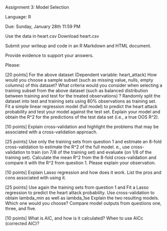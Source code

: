 Assignment 3: Model Selection

Language: R

Due: Sunday, January 28th 11:59 PM

 

Use the data in heart.csv Download heart.csv 

Submit your writeup and code in an R Markdown and HTML document.

Provide evidence to support your answers.

 

Please:

[20 points] For the above dataset (Dependent variable: heart_attack)
How would you choose a sample subset (such as missing value, nulls, empty columns) of this dataset? What criteria would you consider when selecting a training subset from the above dataset (such as balanced distribution between training and test for the treated observations) ?
Randomly split the dataset into test and training sets using 80% observations as training set. Fit a simple linear regression model (full model) to predict the heart attack probability and test your model against the test set.  Explain your model and obtain the R^2 for the predictions of the test data set (i.e., a true OOS R^2).
 

[10 points] Explain cross-validation and highlight the problems that may be associated with a cross-validation approach.
 

[25 points] Use only the training sets from question 1 and estimate an 8-fold cross-validation to estimate the R^2 of the full model. e., use cross-validation to train (on 7/8 of the training set) and evaluate (on 1/8 of the training set).  Calculate the mean R^2 from the 8-fold cross-validation and compare it with the R^2 from question 1.  Please explain your observation.
 

[10 points] Explain Lasso regression and how does it work. List the pros and cons associated with using it.
 

[25 points] Use again the training sets from question 1 and
Fit a Lasso regression to predict the heart attack probability. Use cross-validation to obtain lambda_min as well as lambda_1se Explain the two resulting models. Which one would you choose?
Compare model outputs from questions one, three, and five.
 

[10 points] What is AIC, and how is it calculated? When to use AICc (corrected AIC)?
